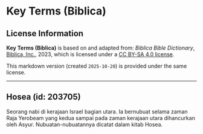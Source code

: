 # Key Terms (Biblica)

## License Information

**Key Terms (Biblica)** is based on and adapted from: _Biblica Bible Dictionary_, [Biblica, Inc.](https://www.biblica.com/), 2023, which is licensed under a [CC BY-SA 4.0 license](https://creativecommons.org/licenses/by-sa/4.0/legalcode.en).

This markdown version (created `2025-10-20`) is provided under the same license.



--------------------------------

## Hosea (id: 203705)

Seorang nabi di kerajaan Israel bagian utara. Ia bernubuat selama zaman Raja Yerobeam yang kedua sampai pada zaman kerajaan utara dihancurkan oleh Asyur. Nubuatan\-nubuatannya dicatat dalam kitab Hosea.


